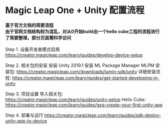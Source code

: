 # Magic Leap One + Unity 配置流程
<b>基于官方文档的简要流程<br>
由于官网文档结构较为混乱，对从0开始build出一个hello cube工程的流程进行了简要整理，部分页面需科学访问</b><br><br>
Step 1. 设备开发者模式启用
https://creator.magicleap.com/learn/guides/develop-device-setup

Step 2. 相关包的安装
安装 Unity 2019.1
安装 ML Package Manager
MLPM 安装包:  https://creator.magicleap.com/downloads/lumin-sdk/unity
详细安装流程: https://creator.magicleap.com/learn/guides/get-started-developing-in-unity

Step 3. 项目设置
导入相关包: https://creator.magicleap.com/learn/guides/unity-setup
Hello Cube: https://creator.magicleap.com/learn/guides/gsg-create-your-first-unity-app

Step 4. 部署与运行
https://creator.magicleap.com/learn/guides/sdk-deploy-unity-app-to-device
